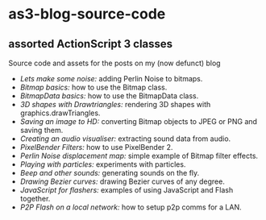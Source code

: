 as3-blog-source-code
================

assorted ActionScript 3 classes
-------------------------------

Source code and assets for the posts on my (now defunct) blog

+ _Lets make some noise:_ adding Perlin Noise to bitmaps.
+ _Bitmap basics:_ how to use the Bitmap class.
+ _BitmapData basics:_ how to use the BitmapData class.
+ _3D shapes with Drawtriangles:_ rendering 3D shapes with graphics.drawTriangles.
+ _Saving an image to HD:_ converting Bitmap objects to JPEG or PNG and saving them.
+ _Creating an audio visualiser:_ extracting sound data from audio.
+ _PixelBender Filters:_ how to use PixelBender 2.
+ _Perlin Noise displacement map:_ simple example of Bitmap filter effects.
+ _Playing with particles:_ experiments with particles.
+ _Beep and other sounds:_ generating sounds on the fly.
+ _Drawing Bezier curves:_ drawing Bezier curves of any degree.
+ _JavaScript for flashers:_ examples of using JavaScript and Flash together.
+ _P2P Flash on a local network:_ how to setup p2p comms for a LAN.
